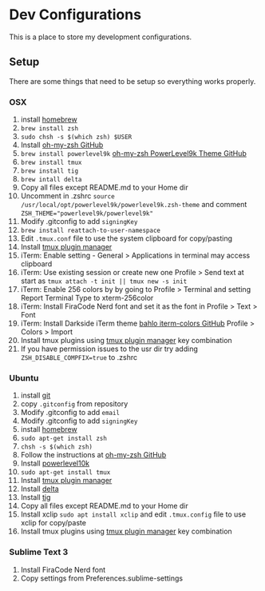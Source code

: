 # Dev Configurations
This is a place to store my development configurations.

## Setup
There are some things that need to be setup so everything works properly.

### OSX
1. install [homebrew](https://brew.sh/)
1. `brew install zsh`
1. `sudo chsh -s $(which zsh) $USER`
1. Install [oh-my-zsh GitHub](https://github.com/robbyrussell/oh-my-zsh)
1. `brew install powerlevel9k` [oh-my-zsh PowerLevel9k Theme GitHub](https://github.com/bhilburn/powerlevel9k)
1. `brew install tmux`
1. `brew install tig`
1. `brew intall delta`
1. Copy all files except README.md to your Home dir
1. Uncomment in .zshrc `source /usr/local/opt/powerlevel9k/powerlevel9k.zsh-theme` and comment `ZSH_THEME="powerlevel9k/powerlevel9k"`
1. Modify .gitconfig to add `signingKey`
1. `brew install reattach-to-user-namespace`
1. Edit `.tmux.conf` file to use the system clipboard for copy/pasting
1. Install [tmux plugin manager](https://github.com/tmux-plugins/tpm)
1. iTerm: Enable setting - General > Applications in terminal may access clipboard
1. iTerm: Use existing session or create new one Profile > Send text at start as `tmux attach -t init || tmux new -s init`
1. iTerm: Enable 256 colors by by going to Profile > Terminal and setting Report Terminal Type to xterm-256color
1. iTerm: Install FiraCode Nerd font and set it as the font in Profile > Text > Font
1. iTerm: Install Darkside iTerm theme [bahlo iterm-colors GitHub](https://github.com/bahlo/iterm-colors) Profile > Colors > Import
1. Install tmux plugins using [tmux plugin manager](https://github.com/tmux-plugins/tpm) key combination
2. If you have permission issues to the usr dir try adding `ZSH_DISABLE_COMPFIX=true` to .zshrc

### Ubuntu
1. install [git](https://git-scm.com/)
1. copy `.gitconfig` from repository
1. Modify .gitconfig to add `email`
1. Modify .gitconfig to add `signingKey`
1. install [homebrew](https://brew.sh/)
1. `sudo apt-get install zsh`
1. `chsh -s $(which zsh)`
1. Follow the instructions at [oh-my-zsh GitHub](https://github.com/robbyrussell/oh-my-zsh)
1. Install [powerlevel10k](https://github.com/romkatv/powerlevel10k)
1. `sudo apt-get install tmux`
1. Install [tmux plugin manager](https://github.com/tmux-plugins/tpm)
1. Install [delta](https://github.com/dandavison/delta)
1. Install [tig](https://jonas.github.io/tig/INSTALL.html)
1. Copy all files except README.md to your Home dir
1. Install xclip `sudo apt install xclip` and edit `.tmux.config` file to use xclip for copy/paste
1. Install tmux plugins using [tmux plugin manager](https://github.com/tmux-plugins/tpm) key combination

### Sublime Text 3
1. Install FiraCode Nerd font
2. Copy settings from Preferences.sublime-settings
